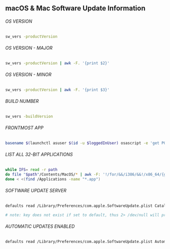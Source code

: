 ## macOS & Mac Software Update Information

###### OS VERSION
```bash
sw_vers -productVersion
```

###### OS VERSION - MAJOR
```bash
sw_vers -productVersion | awk -F. '{print $2}'
```

###### OS VERSION - MINOR
```bash
sw_vers -productVersion | awk -F. '{print $3}'
```

###### BUILD NUMBER
```bash
sw_vers -buildVersion
```

###### FRONTMOST APP
```bash
basename $(launchctl asuser $(id -u $loggedInUser) osascript -e 'get POSIX path of (path to frontmost application)')
```

###### LIST ALL 32-BIT APPLICATIONS
```bash
while IFS= read -r path
do file "$path"/Contents/MacOS/* | awk -F: '!/for/&&/i386/&&!/x86_64/{gsub("^.*/","");print $1}'
done < <(find /Applications -name "*.app")
```

###### SOFTWARE UPDATE SERVER
```bash
defaults read /Library/Preferences/com.apple.SoftwareUpdate.plist CatalogURL 2> /dev/null

# note: key does not exist if set to default, thus 2> /dev/null will prevent using stderr
```

###### AUTOMATIC UPDATES ENABLED
```bash
defaults read /Library/Preferences/com.apple.SoftwareUpdate.plist AutomaticCheckEnabled
```
